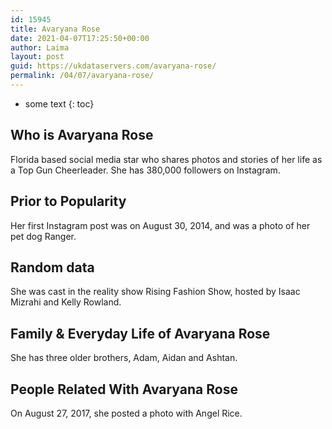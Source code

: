 ```yaml
---
id: 15945
title: Avaryana Rose
date: 2021-04-07T17:25:50+00:00
author: Laima
layout: post
guid: https://ukdataservers.com/avaryana-rose/
permalink: /04/07/avaryana-rose/
---
```


* some text
{: toc}


## Who is Avaryana Rose
                  
                  
                  
Florida based social media star who shares photos and stories of her life as a Top Gun Cheerleader. She has 380,000 followers on Instagram. 
                  
              
            
              
            
                
                
                
## Prior to Popularity
                  
                  
                  
Her first Instagram post was on August 30, 2014, and was a photo of her pet dog Ranger. 
                  
              
            
              
            
                
                
                
## Random data
                  
                  
                  
She was cast in the reality show Rising Fashion Show, hosted by Isaac Mizrahi and Kelly Rowland.
                  
              
            
              
            
                
                
                
## Family & Everyday Life of Avaryana Rose
                  
                  
                  
She has three older brothers, Adam, Aidan and Ashtan. 
                  
              
            
              
            
                
                
                
## People Related With Avaryana Rose
                  
                  
                  
On August 27, 2017, she posted a photo with Angel Rice. 
                  
              
            
              
            
                
              
            
              
              
            
            
              
            
          
          
          
